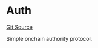 # Auth
[Git Source](https://github.com/NaniDAO/accounts/blob/9816e093f3a0f1ad1a51334704e0815733ea9e74/src/authority/Auth.sol)

Simple onchain authority protocol.


